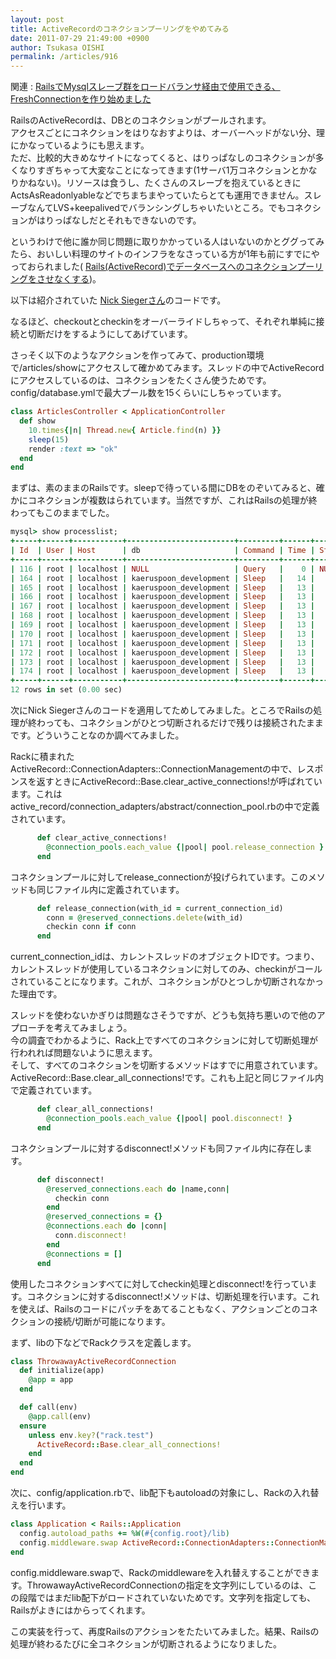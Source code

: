 ```yaml
---
layout: post
title: ActiveRecordのコネクションプーリングをやめてみる
date: 2011-07-29 21:49:00 +0900
author: Tsukasa OISHI
permalink: /articles/916
---
```



関連 :  [RailsでMysqlスレーブ群をロードバランサ経由で使用できる、FreshConnectionを作り始めました](/articles/922)  

RailsのActiveRecordは、DBとのコネクションがプールされます。  
アクセスごとにコネクションをはりなおすよりは、オーバーヘッドがない分、理にかなっているようにも思えます。  
ただ、比較的大きめなサイトになってくると、はりっぱなしのコネクションが多くなりすぎちゃって大変なことになってきます(1サーバ1万コネクションとかなりかねない)。リソースは食うし、たくさんのスレーブを抱えているときにActsAsReadonlyableなどでちまちまやっていたらとても運用できません。スレーブなんてLVS+keepalivedでバランシングしちゃいたいところ。でもコネクションがはりっぱなしだとそれもできないのです。  

というわけで他に誰か同じ問題に取りかかっている人はいないのかとググってみたら、おいしい料理のサイトのインフラをなさっている方が1年も前にすでにやっておられました( [Rails(ActiveRecord)でデータベースへのコネクションプーリングをさせなくする](http://d.hatena.ne.jp/hxmasaki/20100812/1281588958))。  

以下は紹介されていた [Nick Siegerさん](https://github.com/nicksieger)のコードです。  
<script src="https://gist.github.com/300782.js?file=no-conn-pool.rb"></script>  

なるほど、checkoutとcheckinをオーバーライドしちゃって、それぞれ単純に接続と切断だけをするようにしてあげています。  

さっそく以下のようなアクションを作ってみて、production環境で/articles/showにアクセスして確かめてみます。スレッドの中でActiveRecordにアクセスしているのは、コネクションをたくさん使うためです。config/database.ymlで最大プール数を15くらいにしちゃっています。  

```ruby  
class ArticlesController < ApplicationController  
  def show  
    10.times{|n| Thread.new{ Article.find(n) }}  
    sleep(15)  
    render :text => "ok"  
  end  
end  
```  

まずは、素のままのRailsです。sleepで待っている間にDBをのぞいてみると、確かにコネクションが複数はられています。当然ですが、これはRailsの処理が終わってもこのままでした。  

```ruby  
mysql> show processlist;  
+-----+------+-----------+------------------------+---------+------+-------+------------------+  
| Id  | User | Host      | db                     | Command | Time | State | Info             |  
+-----+------+-----------+------------------------+---------+------+-------+------------------+  
| 116 | root | localhost | NULL                   | Query   |    0 | NULL  | show processlist |  
| 164 | root | localhost | kaeruspoon_development | Sleep   |   14 |       | NULL             |  
| 165 | root | localhost | kaeruspoon_development | Sleep   |   13 |       | NULL             |  
| 166 | root | localhost | kaeruspoon_development | Sleep   |   13 |       | NULL             |  
| 167 | root | localhost | kaeruspoon_development | Sleep   |   13 |       | NULL             |  
| 168 | root | localhost | kaeruspoon_development | Sleep   |   13 |       | NULL             |  
| 169 | root | localhost | kaeruspoon_development | Sleep   |   13 |       | NULL             |  
| 170 | root | localhost | kaeruspoon_development | Sleep   |   13 |       | NULL             |  
| 171 | root | localhost | kaeruspoon_development | Sleep   |   13 |       | NULL             |  
| 172 | root | localhost | kaeruspoon_development | Sleep   |   13 |       | NULL             |  
| 173 | root | localhost | kaeruspoon_development | Sleep   |   13 |       | NULL             |  
| 174 | root | localhost | kaeruspoon_development | Sleep   |   13 |       | NULL             |  
+-----+------+-----------+------------------------+---------+------+-------+------------------+  
12 rows in set (0.00 sec)  
```  

次にNick Siegerさんのコードを適用してためしてみました。ところでRailsの処理が終わっても、コネクションがひとつ切断されるだけで残りは接続されたままです。どういうことなのか調べてみました。  

Rackに積まれたActiveRecord::ConnectionAdapters::ConnectionManagementの中で、レスポンスを返すときにActiveRecord::Base.clear\_active\_connections!が呼ばれています。これはactive\_record/connection\_adapters/abstract/connection\_pool.rbの中で定義されています。  

```ruby  
      def clear_active_connections!  
        @connection_pools.each_value {|pool| pool.release_connection }  
      end  
```  

コネクションプールに対してrelease\_connectionが投げられています。このメソッドも同じファイル内に定義されています。  

```ruby  
      def release_connection(with_id = current_connection_id)  
        conn = @reserved_connections.delete(with_id)  
        checkin conn if conn  
      end  
```  

current\_connection\_idは、カレントスレッドのオブジェクトIDです。つまり、カレントスレッドが使用しているコネクションに対してのみ、checkinがコールされていることになります。これが、コネクションがひとつしか切断されなかった理由です。  

スレッドを使わないかぎりは問題なさそうですが、どうも気持ち悪いので他のアプローチを考えてみましょう。  
今の調査でわかるように、Rack上ですべてのコネクションに対して切断処理が行われれば問題ないように思えます。  
そして、すべてのコネクションを切断するメソッドはすでに用意されています。ActiveRecord::Base.clear\_all\_connections!です。これも上記と同じファイル内で定義されています。  

```ruby  
      def clear_all_connections!  
        @connection_pools.each_value {|pool| pool.disconnect! }  
      end  
```  

コネクションプールに対するdisconnect!メソッドも同ファイル内に存在します。  

```ruby  
      def disconnect!  
        @reserved_connections.each do |name,conn|  
          checkin conn  
        end  
        @reserved_connections = {}  
        @connections.each do |conn|  
          conn.disconnect!  
        end  
        @connections = []  
      end  
```  

使用したコネクションすべてに対してcheckin処理とdisconnect!を行っています。コネクションに対するdisconnect!メソッドは、切断処理を行います。これを使えば、Railsのコードにパッチをあてることもなく、アクションごとのコネクションの接続/切断が可能になります。  

まず、libの下などでRackクラスを定義します。  

```ruby  
class ThrowawayActiveRecordConnection  
  def initialize(app)  
    @app = app  
  end  

  def call(env)  
    @app.call(env)  
  ensure  
    unless env.key?("rack.test")  
      ActiveRecord::Base.clear_all_connections!  
    end  
  end  
end  
```  

次に、config/application.rbで、lib配下もautoloadの対象にし、Rackの入れ替えを行います。  

```ruby  
class Application < Rails::Application  
  config.autoload_paths += %W(#{config.root}/lib)  
  config.middleware.swap ActiveRecord::ConnectionAdapters::ConnectionManagement, "::ThrowawayActiveRecordConnection"  
end  
```  

config.middleware.swapで、Rackのmiddlewareを入れ替えすることができます。ThrowawayActiveRecordConnectionの指定を文字列にしているのは、この段階ではまだlib配下がロードされていないためです。文字列を指定しても、Railsがよきにはからってくれます。  

この実装を行って、再度Railsのアクションをたたいてみました。結果、Railsの処理が終わるたびに全コネクションが切断されるようになりました。  

